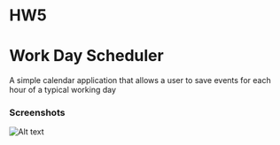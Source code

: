 # HW5

# Work Day Scheduler 

A simple calendar application that allows a user to save events for each hour of a typical working day
 
 ### Screenshots

![Alt text](<assets/Screenshot 2023-09-14 at 2.20.37 PM.png>)